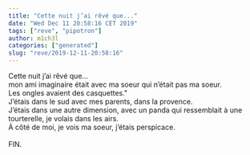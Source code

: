 ```yaml
---
title: "Cette nuit j’ai rêvé que..."
date: "Wed Dec 11 20:58:16 CET 2019"
tags: ["reve", "pipotron"]
author: m1ch3l
categories: ["generated"]
slug: "reve/2019-12-11-20:58:16"
---
```


Cette nuit j’ai rêvé que...<br>
mon ami imaginaire était avec ma soeur qui n’était pas ma soeur.<br>
Les ongles avaient des casquettes."<br>
J’étais dans le sud avec mes parents, dans la provence.<br>
J’étais dans une autre dimension, avec un panda qui ressemblait à une tourterelle, je volais dans les airs.<br>
À côté de moi, je vois ma soeur, j’étais perspicace.<br>
<br>
FIN.<br>
<br>
